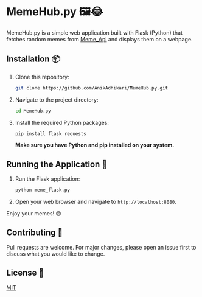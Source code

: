 # MemeHub.py 🖼️😂

MemeHub.py is a simple web application built with Flask (Python) that fetches random memes from [Meme_Api](https://github.com/D3vd/Meme_Api) and displays them on a webpage.

## Installation 📦

1. Clone this repository:

    ```bash
    git clone https://github.com/AnikAdhikari/MemeHub.py.git
    ```

2. Navigate to the project directory:

    ```bash
    cd MemeHub.py
    ```

3. Install the required Python packages:

    ```bash
    pip install flask requests
    ```

    **Make sure you have Python and pip installed on your system.**

## Running the Application 🚀

1. Run the Flask application:

    ```bash
    python meme_flask.py
    ```

2. Open your web browser and navigate to `http://localhost:8080`.

Enjoy your memes! 😄

## Contributing 🤝

Pull requests are welcome. For major changes, please open an issue first to discuss what you would like to change.

## License 📄

[MIT](https://choosealicense.com/licenses/mit/)
